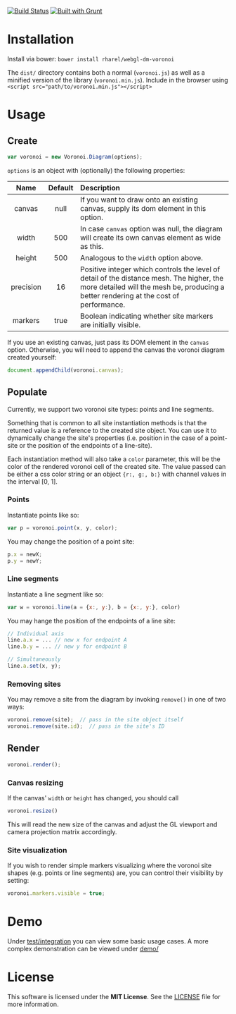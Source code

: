 [![Build Status](https://travis-ci.org/rharel/webgl-dm-voronoi.svg)](https://travis-ci.org/rharel/webgl-dm-voronoi)
[![Built with Grunt](https://cdn.gruntjs.com/builtwith.png)](http://gruntjs.com)

# Installation

Install via bower: `bower install rharel/webgl-dm-voronoi`

The `dist/` directory contains both a normal (`voronoi.js`) as well as a minified version of the library (`voronoi.min.js`).
Include in the browser using `<script src="path/to/voronoi.min.js"></script>`

# Usage

## Create
```javascript
var voronoi = new Voronoi.Diagram(options);
```

`options` is an object with (optionally) the following properties:

|Name|Default|Description|
|:--:|:-----------:|:----------|
| canvas | null | If you want to draw onto an existing canvas, supply its dom element in this option.
| width | 500 | In case `canvas` option was null, the diagram will create its own canvas element as wide as this.
| height | 500 | Analogous to the `width` option above.
| precision | 16 | Positive integer which controls the level of detail of the distance mesh. The higher, the more detailed will the mesh be, producing a better rendering at the cost of performance.
| markers | true | Boolean indicating whether site markers are initially visible.

If you use an existing canvas, just pass its DOM element in the `canvas` option. Otherwise, you will need to append the canvas the voronoi diagram created yourself:

```javascript
document.appendChild(voronoi.canvas);
```

## Populate

Currently, we support two voronoi site types: points and line segments.

Something that is common to all site instantiation methods is that the returned value is a reference to the created site object. You can use it to dynamically change the site's properties (i.e. position in the case of a point-site or the position of the endpoints of a line-site).

Each instantiation method will also take a `color` parameter, this will be the color of the rendered voronoi cell of the created site. The value passed can be either a css color string or an object `{r:, g:, b:}` with channel values in the interval [0, 1].

### Points

Instantiate points like so:
```javascript
var p = voronoi.point(x, y, color);
```

You may change the position of a point site:
```javascript
p.x = newX;
p.y = newY;
```

### Line segments

Instantiate a line segment like so:
```javascript
var w = voronoi.line(a = {x:, y:}, b = {x:, y:}, color)
```

You may hange the position of the endpoints of a line site:
```javascript
// Individual axis
line.a.x = ... // new x for endpoint A
line.b.y = ... // new y for endpoint B

// Simultaneously
line.a.set(x, y);
```

### Removing sites

You may remove a site from the diagram by invoking `remove()` in one of two ways:
```javascript
voronoi.remove(site);  // pass in the site object itself
voronoi.remove(site.id);  // pass in the site's ID
```

## Render

```javascript
voronoi.render();
```

### Canvas resizing

If the canvas' `width` or `height` has changed, you should call
```javascript
voronoi.resize()
```

This will read the new size of the canvas and adjust the GL viewport and camera projection matrix accordingly.

### Site visualization

If you wish to render simple markers visualizing where the voronoi site shapes (e.g. points or line segments) are, you can control their visibility by setting:
```javascript
voronoi.markers.visible = true;
```

# Demo

Under [test/integration](test/integration) you can view some basic usage cases. A more complex demonstration can be viewed under [demo/](demo/)

# License

This software is licensed under the **MIT License**. See the [LICENSE](LICENSE.txt) file for more information.
